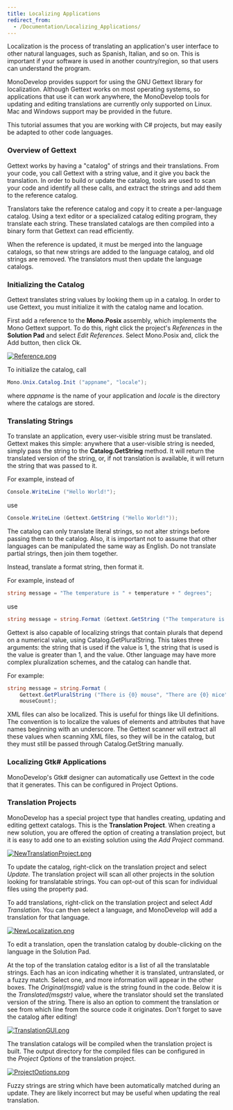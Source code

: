 ```yaml
---
title: Localizing Applications
redirect_from:
  - /Documentation/Localizing_Applications/
---
```


Localization is the process of translating an application's user interface to other natural languages, such as Spanish, Italian, and so on. This is important if your software is used in another country/region, so that users can understand the program.

MonoDevelop provides support for using the GNU Gettext library for localization. Although Gettext works on most operating systems, so applications that use it can work anywhere, the MonoDevelop tools for updating and editing translations are currently only supported on Linux. Mac and Windows support may be provided in the future.

This tutorial assumes that you are working with C# projects, but may easily be adapted to other code languages.

### Overview of Gettext

Gettext works by having a "catalog" of strings and their translations. From your code, you call Gettext with a string value, and it give you back the translation. In order to build or update the catalog, tools are used to scan your code and identify all these calls, and extract the strings and add them to the reference catalog.

Translators take the reference catalog and copy it to create a per-language catalog. Using a text editor or a specialized catalog editing program, they translate each string. These translated catalogs are then compiled into a binary form that Gettext can read efficiently.

When the reference is updated, it must be merged into the language catalogs, so that new strings are added to the language catalog, and old strings are removed. Yhe translators must then update the language catalogs.

### Initializing the Catalog

Gettext translates string values by looking them up in a catalog. In order to use Gettext, you must initialize it with the catalog name and location.

First add a reference to the **Mono.Posix** assembly, which implements the Mono Gettext support. To do this, right click the project's *References* in the **Solution Pad** and select *Edit References*. Select Mono.Posix and, click the Add button, then click Ok.

[![Reference.png](/images/297-Reference.png)](/images/297-Reference.png)

To initialize the catalog, call

``` csharp
Mono.Unix.Catalog.Init ("appname", "locale");
```

where *appname* is the name of your application and *locale* is the directory where the catalogs are stored.

### Translating Strings

To translate an application, every user-visible string must be translated. Gettext makes this simple: anywhere that a user-visible string is needed, simply pass the string to the **Catalog.GetString** method. It will return the translated version of the string, or, if not translation is available, it will return the string that was passed to it.

For example, instead of

``` csharp
Console.WriteLine ("Hello World!");
```

use

``` csharp
Console.WriteLine (Gettext.GetString ("Hello World!"));
```

The catalog can only translate literal strings, so not alter strings before passing them to the catalog. Also, it is important not to assume that other languages can be manipulated the same way as English. Do not translate partial strings, then join them together.

Instead, translate a format string, then format it.

For example, instead of

``` csharp
string message = "The temperature is " + temperature + " degrees";
```

use

``` csharp
string message = string.Format (Gettext.GetString ("The temperature is {0} degrees"), temperature);
```

Gettext is also capable of localizing strings that contain plurals that depend on a numerical value, using Catalog.GetPluralString. This takes three arguments: the string that is used if the value is 1, the string that is used is the value is greater than 1, and the value. Other language may have more complex pluralization schemes, and the catalog can handle that.

For example:

``` csharp
string message = string.Format (
    Gettext.GetPluralString ("There is {0} mouse", "There are {0} mice", mouseCount),
    mouseCount);
```

XML files can also be localized. This is useful for things like UI definitions. The convention is to localize the values of elements and attributes that have names beginning with an underscore. The Gettext scanner will extract all these values when scanning XML files, so they will be in the catalog, but they must still be passed through Catalog.GetString manually.

### Localizing Gtk# Applications

MonoDevelop's Gtk# designer can automatically use Gettext in the code that it generates. This can be configured in Project Options.

### Translation Projects

MonoDevelop has a special project type that handles creating, updating and editing gettext catalogs. This is the **Translation Project**. When creating a new solution, you are offered the option of creating a translation project, but it is easy to add one to an existing solution using the *Add Project* command.

[![NewTranslationProject.png](/images/296-NewTranslationProject.png)](/images/296-NewTranslationProject.png)

To update the catalog, right-click on the translation project and select *Update.* The translation project will scan all other projects in the solution looking for translatable strings. You can opt-out of this scan for individual files using the property pad.

To add translations, right-click on the translation project and select *Add Translation.* You can then select a language, and MonoDevelop will add a translation for that language.

[![NewLocalization.png](/images/294-NewLocalization.png)](/images/294-NewLocalization.png)

To edit a translation, open the translation catalog by double-clicking on the language in the Solution Pad.

At the top of the translation catalog editor is a list of all the translatable strings. Each has an icon indicating whether it is translated, untranslated, or a fuzzy match. Select one, and more information will appear in the other boxes. The *Original(msgid)* value is the string found in the code. Below it is the *Translated(msgstr)* value, where the translator should set the translated version of the string. There is also an option to comment the translation or see from which line from the source code it originates. Don't forget to save the catalog after editing!

[![TranslationGUI.png](/images/298-TranslationGUI.png)](/images/298-TranslationGUI.png)

The translation catalogs will be compiled when the translation project is built. The output directory for the compiled files can be configured in the *Project Options* of the translation project.

[![ProjectOptions.png](/images/299-ProjectOptions.png)](/images/299-ProjectOptions.png)

Fuzzy strings are string which have been automatically matched during an update. They are likely incorrect but may be useful when updating the real translation.
